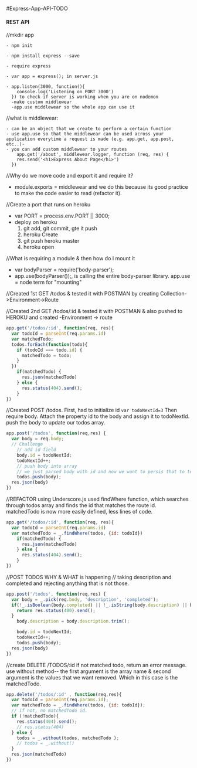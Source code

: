 #Express-App-API-TODO
#### REST API


//mkdir app

    - npm init

    - npm install express --save

    - require express

    - var app = express(); in server.js

    - app.listen(3000, function(){
        console.log('Listening on PORT 3000')
      }) to check if server is working when you are on nodemon
      -make custom middlewear
      -app.use middlewear so the whole app can use it

//what is middlewear:

    - can be an object that we create to perform a certain function
    - use app.use so that the middlewear can be used across your application everytime a request is made (e.g. app.get, app.post, etc..)-
    - you can add custom middlewear to your routes
        app.get('/about', middlewear.logger, function (req, res) {
        res.send('<h1>Express About Page</h1>')
      })

//Why do we move code and export it and require it?
  - module.exports = middlewear and we do this because its good practice to make the code easier to read (refactor it).

//Create a port that runs on heroku
  - var PORT = process.env.PORT || 3000;
  - deploy on heroku
    1. git add, git commit, gte
    it push
    2. heroku Create
    3. git push heroku master
    4. heroku open

//What is requiring a module & then how do I mount it
 - var bodyParser = require('body-parser');
 - app.use(bodyParser());, is calling the entire body-parser library. app.use = node term for "mounting"

 //Created 1st GET /todos & tested it with POSTMAN by creating Collection->Environment->Route

 //Created 2nd GET /todos/:id & tested it with POSTMAN & also pushed to HEROKU and created -Environment -> route

 ```javascript
 app.get('/todos/:id', function(req, res){
   var todoId = parseInt(req.params.id)
   var matchedTodo;
   todos.forEach(function(todo){
     if (todoId === todo.id) {
       matchedTodo = todo;
     }
   })
     if(matchedTodo) {
       res.json(matchedTodo)
     } else {
       res.status(404).send();
     }
 })
```

//Created POST /todos. First, had to initialize id
`var todoNextId=3` Then require body. Attach the property id to the body and assign it to todoNextId. push the body to update our todos array.


```javascript
app.post('/todos', function(req,res) {
  var body = req.body;
  // Challenge
    // add id field
    body.id = todoNextId;
    todoNextId++;
    // push body into array
    // we just parsed body with id and now we want to persis that to temporary db.
    todos.push(body);
  res.json(body)
})
```

//REFACTOR using Underscore.js
used findWhere function, which searches through todos array and finds the id that matches the route id. matchedTodo is now more easily defined, less lines of code.

```javascript
app.get('/todos/:id', function(req, res){
  var todoId = parseInt(req.params.id)
  var matchedTodo = _.findWhere(todos, {id: todoId})
    if(matchedTodo) {
      res.json(matchedTodo)
    } else {
      res.status(404).send();
    }
})
```

//POST TODOS WHY & WHAT is happening
// taking description and completed and rejecting anything that is not those.
<!-- // ._isBoolean & _.isString are Object functions that allows us to validate. We have the body object through body-parser.  -->


```javascript
app.post('/todos', function(req,res) {
  var body = _.pick(req.body, 'description', 'completed');
  if(!_.isBoolean(body.completed) || !_.isString(body.description) || body.description.trim().length === 0) {
    return res.status(400).send();
  }
    body.description = body.description.trim();

    body.id = todoNextId;
    todoNextId++;
    todos.push(body);
  res.json(body)
})
```
//create DELETE /TODOS/:id
if not matched todo, return an error message. use without method-- the first argument is the array name & second argument is the values that we want removed. Which in this case is the matchedTodo.

```javascript
app.delete('/todos/:id' , function(req,res){
  var todoId = parseInt(req.params.id);
  var matchedTodo = _.findWhere(todos, {id: todoId});
  // if not, no matchedTodo id.
  if (!matchedTodo){
    res.status(404).send();
    // res.status(404)
  } else {
    todos = _.without(todos, matchedTodo );
    // todos = _.without()
  }
  res.json(matchedTodo)
})
```
